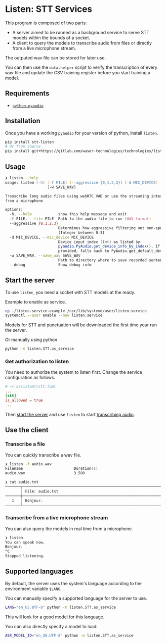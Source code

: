 # Listen: STT Services

This program is composed of two parts:
- A server aimed to be runned as a background service to serve STT models within the bounds of a socket.
- A client to query the models to transcribe audio from files or directly from a live microphone stream.


The outputed wav file can be stored for later use.

You can then use the `data.helper` script to verify the transcription of every wav file and update the CSV training register before you start training a model.

## Requirements

- [`python-pyaudio`](https://people.csail.mit.edu/hubert/pyaudio/)

## Installation

Once you have a working `pyaudio` for your version of python, install `listen`.

```zsh
pip install stt-listen
# Or from source
pip install git+https://gitlab.com/waser-technologies/technologies/listen.git
```

## Usage

```zsh
❯ listen --help
usage: listen [-h] [-f FILE] [--aggressive {0,1,2,3}] [-d MIC_DEVICE]
                   [-w SAVE_WAV]

Transcribe long audio files using webRTC VAD or use the streaming interface
from a microphone

options:
  -h, --help            show this help message and exit
  -f FILE, --file FILE  Path to the audio file to run (WAV format)
  --aggressive {0,1,2,3}
                        Determines how aggressive filtering out non-speech is.
                        (Integer between 0-3)
  -d MIC_DEVICE, --mic_device MIC_DEVICE
                        Device input index (Int) as listed by
                        pyaudio.PyAudio.get_device_info_by_index(). If not
                        provided, falls back to PyAudio.get_default_device().
  -w SAVE_WAV, --save_wav SAVE_WAV
                        Path to directory where to save recorded sentences
  --debug               Show debug info
```

## Start the server

To use `listen`, you need a socket with STT models at the ready.

Example to enable as service.
```zsh
cp ./listen.service.example /usr/lib/systemd/user/listen.service
systemctl --user enable --now listen.service
```

Models for STT and punctuation will be downloaded the first time your run the server.

Or manually using python

```zsh
python -m listen.STT.as_service
```

### Get authorization to listen

You need to authorize the system to listen first. Change the service configuration as follows.

```toml
# ~/.assistant/stt.toml
...
[stt]
is_allowed = true
...
```

Then [start the server](#start-the-server) and use `listen` to start [transcribing audio](#use-the-client).

## Use the client

### Transcribe a file

You can quickly transcribe a wav file.
```zsh
❯ listen -f audio.wav
Filename                       Duration(s)         
audio.wav                      3.580               

❯ cat audio.txt
───────┬───────────────────────────────────────────────────────────────────────────────────────────────────────────────
       │ File: audio.txt
───────┼───────────────────────────────────────────────────────────────────────────────────────────────────────────────
   1   │ Bonjour.
───────┴───────────────────────────────────────────────────────────────────────────────────────────────────────────────
```

### Transcribe from a live microphone stream

You can also query the models in real time from a microphone.

```zsh
❯ listen
You can speak now.
Bonjour.
^C
Stopped listening.
```

## Supported languages

By default, the server uses the system's language according to the environment variable `$LANG`.

You can manually specify a supported language for the server to use.

```zsh
LANG="en_US.UTF-8" python -m listen.STT.as_service
```

This will look for a good model for this language.

You can also directly specify a model to load.

```zsh
ASR_MODEL_ID="en_US.UTF-8" python -m listen.STT.as_service
```
